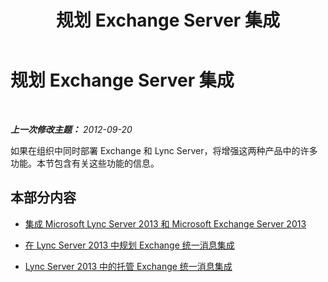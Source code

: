 ﻿---
title: 规划 Exchange Server 集成
TOCTitle: 规划 Exchange Server 集成
ms:assetid: 75152a25-f3cd-4134-9be7-7a0e6c5d0ed8
ms:mtpsurl: https://technet.microsoft.com/zh-cn/library/JJ688094(v=OCS.15)
ms:contentKeyID: 49888463
ms.date: 05/19/2016
mtps_version: v=OCS.15
ms.translationtype: HT
---

# 规划 Exchange Server 集成

 

_**上一次修改主题：** 2012-09-20_

如果在组织中同时部署 Exchange 和 Lync Server，将增强这两种产品中的许多功能。本节包含有关这些功能的信息。

## 本部分内容

  - [集成 Microsoft Lync Server 2013 和 Microsoft Exchange Server 2013](lync-server-2013-integrating-with-microsoft-exchange-server-2013.md)

  - [在 Lync Server 2013 中规划 Exchange 统一消息集成](lync-server-2013-planning-for-exchange-unified-messaging-integration.md)

  - [Lync Server 2013 中的托管 Exchange 统一消息集成](lync-server-2013-hosted-exchange-unified-messaging-integration.md)

